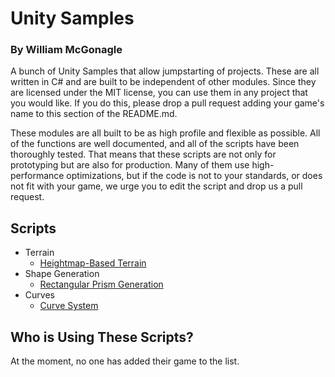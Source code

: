 # Unity Samples
### By William McGonagle
A bunch of Unity Samples that allow jumpstarting of projects. These are all written in C# and are built to be independent of other modules. Since they are licensed under the MIT license, you can use them in any project that you would like. If you do this, please drop a pull request adding your game's name to this section of the README.md. 

These modules are all built to be as high profile and flexible as possible. All of the functions are well documented, and all of the scripts have been thoroughly tested. That means that these scripts are not only for prototyping but are also for production. Many of them use high-performance optimizations, but if the code is not to your standards, or does not fit with your game, we urge you to edit the script and drop us a pull request.

## Scripts
- Terrain
  - [Heightmap-Based Terrain](/src/terrain/)
- Shape Generation
  - [Rectangular Prism Generation](/src/shape/)
- Curves
  - [Curve System](/src/bezier/)

## Who is Using These Scripts?
At the moment, no one has added their game to the list. 
